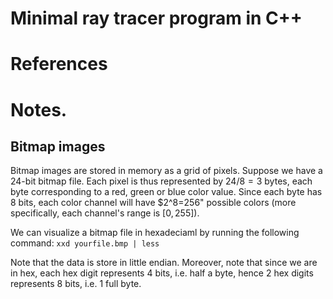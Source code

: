 # Minimal ray tracer program in C++
# References

# Notes.
## Bitmap images
Bitmap images are stored in memory as a grid of pixels. Suppose we have a 24-bit bitmap file. Each pixel is thus represented by $24/8=3$ bytes, each byte corresponding to a red, green or blue color value. Since each byte has $8$ bits, each color channel will have $2^8=256" possible colors (more specifically, each channel's range is $[0,255]$). 

We can visualize a bitmap file in hexadeciaml by running the following command:
```xxd yourfile.bmp | less```

Note that the data is store in little endian. Moreover, note that since we are in hex, each hex digit represents 4 bits, i.e. half a byte, hence 2 hex digits represents 8 bits, i.e. 1 full byte. 